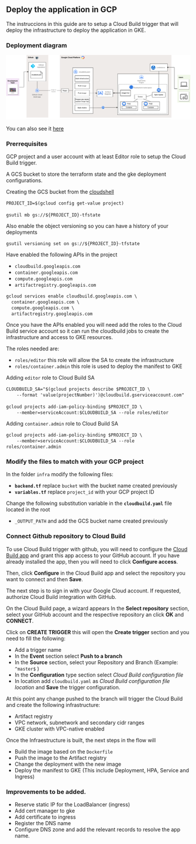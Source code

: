## Deploy the application in GCP

The instruccions in this guide are to setup a Cloud Build trigger that will deploy the infrastructure to deploy the application in GKE.

### Deployment diagram
![Deploy to CloudBuild diagram](../public/img/Deploy_to_CloudBuild.png)

You can also see it [here](https://viewer.diagrams.net/?tags=%7B%7D&highlight=0000ff&layers=1&nav=1&title=Deploy_to_CloudBuild.drawio#Uhttps%3A%2F%2Fdrive.google.com%2Fuc%3Fid%3D1id8YlLezz0E2yjlMqHaWhVp_lH7lvNns%26export%3Ddownload)

### Prerrequisites

GCP project and a user account with at least Editor role to setup the Cloud Build trigger.

A GCS bucket to store the terraform state and the gke deployment configurations.

Creating the GCS bucket from the [cloudshell](https://cloud.google.com/shell/docs/run-gcloud-commands)
```
PROJECT_ID=$(gcloud config get-value project)

gsutil mb gs://${PROJECT_ID}-tfstate
```
Also enable the object versioning so you can have a history of your deployments
```
gsutil versioning set on gs://${PROJECT_ID}-tfstate
```
 
Have enabled the following APIs in the project 
 + `cloudbuild.googleapis.com`
 + `container.googleapis.com`
 + `compute.googleapis.com`
 + `artifactregistry.googleapis.com`

```
gcloud services enable cloudbuild.googleapis.com \
  container.googleapis.com \
  compute.googleapis.com \
  artifactregistry.googleapis.com
```

Once you have the APIs enabled you will need add the roles to the Cloud Build service account so it can run the cloudbuild jobs to create the infrastructure and access to GKE resources.

The roles needed are:

+ `roles/editor` this role will allow the SA to create the infrastructure
+ `roles/container.admin` this role is used to deploy the manifest to GKE
  
Adding `editor` role to Cloud Build SA
```
CLOUDBUILD_SA="$(gcloud projects describe $PROJECT_ID \
    --format 'value(projectNumber)')@cloudbuild.gserviceaccount.com"

gcloud projects add-iam-policy-binding $PROJECT_ID \
    --member=serviceAccount:$CLOUDBUILD_SA --role roles/editor
```
Adding `container.admin` role to Cloud Build SA
```
gcloud projects add-iam-policy-binding $PROJECT_ID \
    --member=serviceAccount:$CLOUDBUILD_SA --role roles/container.admin
```

### Modify the files to match with your GCP project

In the folder `infra` modify the following files:

+ **`backend.tf`** replace `bucket` with the bucket name created previously
+ **`variables.tf`** replace `project_id` with your GCP project ID
  
Change the following substitution variable in the **`cloudbuild.yaml`** file located in the root 

+ `_OUTPUT_PATH` and add the GCS bucket name created previously

### Connect Github repository to Cloud Build

To use Cloud Build trigger with github, you will need to configure the [Cloud Build app](https://github.com/marketplace/google-cloud-build) and grant this app access to your GitHub account. If you have already installed the app, then you will need to click **Configure access**.

Then, click **Configure** in the Cloud Build app and select the repository you want to connect and then **Save**.

The next step is to sign in with your Google Cloud account. If requested, authorize Cloud Build integration with GitHub.

On the Cloud Build page, a wizard appears In the **Select repository** section, select your GitHub account and the respective repository an click **OK** and **CONNECT**.

Click on **CREATE TRIGGER** this will open the **Create trigger** section and you need to fill the following:

+ Add a trigger name
+ In the **Event** section select **Push to a branch**
+ In the **Source** section, select your Repository and Branch (Example: `^master$` )
+ In the **Configuration** type section select *Cloud Build configuration file*
+ In location add `cloudbuild.yaml` as *Cloud Build configuration file location* and **Save** the trigger configuration.

At this point any change pushed to the branch will trigger the Cloud Build and create the following infrastructure:

+ Artifact registry
+ VPC network, subnetwork and secondary cidr ranges
+ GKE cluster with VPC-native enabled 

Once the Infraestructure is built, the next steps in the flow will

+ Build the image based on the `Dockerfile`
+ Push the image to the Artifact registry
+ Change the deployment with the new image
+ Deploy the manifest to GKE (This include Deployment, HPA, Service and Ingress)
  
### Improvements to be added.
+ Reserve static IP for the LoadBalancer (ingress)
+ Add cert manager to gke
+ Add certificate to ingress
+ Register the DNS name
+ Configure DNS zone and add the relevant records to resolve the app name.

















